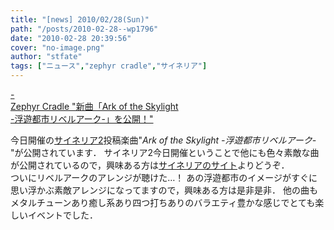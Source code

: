 ```yaml
---
title: "[news] 2010/02/28(Sun)"
path: "/posts/2010-02-28--wp1796"
date: "2010-02-28 20:39:56"
cover: "no-image.png"
author: "stfate"
tags: ["ニュース","zephyr cradle","サイネリア"]
---
```


<style type="text/css">
<!--
p {white-space: pre-wrap};
-->
</style>

<a  href="http://www.zephyr-cradle.info/diary/?date=20100228#p02" target="_blank">- Zephyr Cradle "新曲「Ark of the Skylight -浮遊都市リベルアーク-」を公開！"</a>
<div >今日開催の<a href="http://cineraria-tfs.net/" target="_blank">サイネリア2</a>投稿楽曲"<em>Ark of the Skylight -浮遊都市リベルアーク-</em>"が公開されています．
サイネリア2今日開催ということで他にも色々素敵な曲が公開されているので，興味ある方は<a href="http://cineraria-tfs.net/" target="_blank">サイネリアのサイト</a>よりどうぞ．
<div >ついにリベルアークのアレンジが聴けた…！
あの浮遊都市のイメージがすぐに思い浮かぶ素敵アレンジになってますので，興味ある方は是非是非．
他の曲もメタルチューンあり癒し系あり四つ打ちありのバラエティ豊かな感じでとても楽しいイベントでした．</div></div>